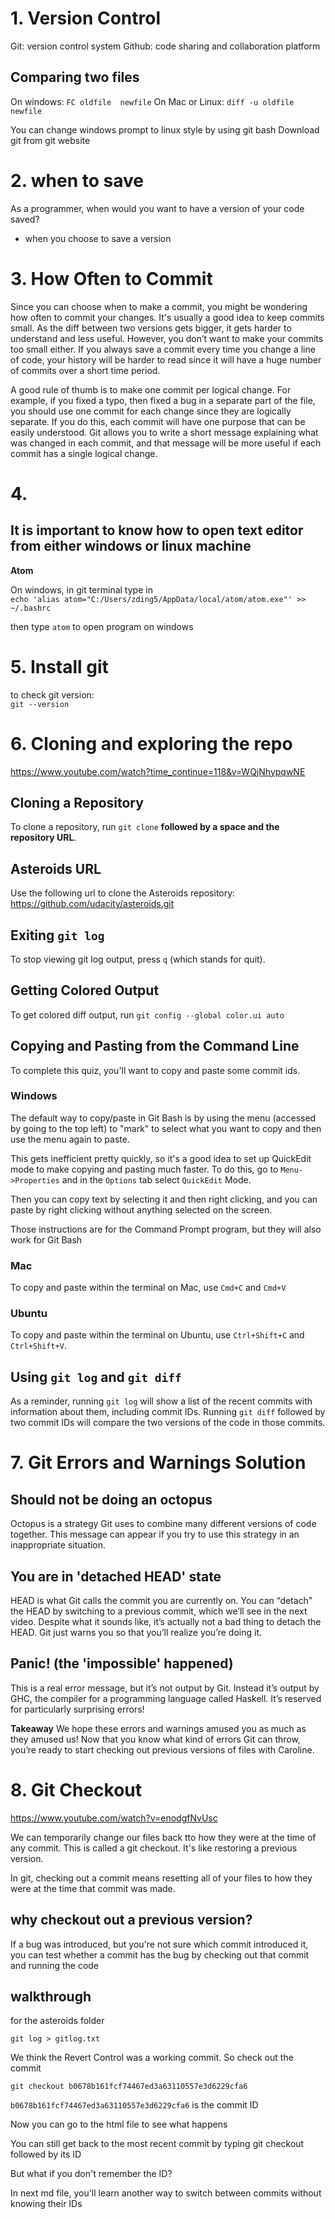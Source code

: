 # 1. Version Control
Git: version control system
Github: code sharing and collaboration platform

## Comparing two files
On windows: 
`FC oldfile  newfile`
On Mac or Linux:
`diff -u oldfile newfile`

You can change windows prompt to linux style by using git bash
Download git from git website
# 2. when to save
As a programmer, when would you want to have a version of your code saved?
* when you choose to save a version
# 3. How Often to Commit
Since you can choose when to make a commit, you might be wondering how often to commit your changes. It's usually a good idea to keep commits small. As the diff between two versions gets bigger, it gets harder to understand and less useful. However, you don’t want to make your commits too small either. If you always save a commit every time you change a line of code, your history will be harder to read since it will have a huge number of commits over a short time period.

A good rule of thumb is to make one commit per logical change. For example, if you fixed a typo, then fixed a bug in a separate part of the file, you should use one commit for each change since they are logically separate. If you do this, each commit will have one purpose that can be easily understood. Git allows you to write a short message explaining what was changed in each commit, and that message will be more useful if each commit has a single logical change.
# 4. 
## It is important to know how to open text editor from either windows or linux machine
**Atom** 

On windows, in git terminal type in  
`echo 'alias atom="C:/Users/zding5/AppData/local/atom/atom.exe"' >> ~/.bashrc`

then type `atom` to open program on windows
# 5. Install git
to check git version:  
`git --version`
# 6. Cloning and exploring the repo
<https://www.youtube.com/watch?time_continue=118&v=WQjNhypqwNE>
## Cloning a Repository
To clone a repository, run `git clone` **followed by a space and the repository URL**.

## Asteroids URL
Use the following url to clone the Asteroids repository: <https://github.com/udacity/asteroids.git>

## Exiting `git log`
To stop viewing git log output, press `q` (which stands for quit).

## Getting Colored Output
To get colored diff output, run `git config --global color.ui auto`

## Copying and Pasting from the Command Line
To complete this quiz, you'll want to copy and paste some commit ids.

### Windows
The default way to copy/paste in Git Bash is by using the menu (accessed by going to the top left) to "mark" to select what you want to copy and then use the menu again to paste.

This gets inefficient pretty quickly, so it's a good idea to set up QuickEdit mode to make copying and pasting much faster.  To do this, go to `Menu->Properties` and in the `Options` tab select `QuickEdit` Mode.

Then you can copy text by selecting it and then right clicking, and you can paste by right clicking without anything selected on the screen.

Those instructions are for the Command Prompt program, but they will also work for Git Bash
### Mac
To copy and paste within the terminal on Mac, use `Cmd+C` and `Cmd+V`

### Ubuntu
To copy and paste within the terminal on Ubuntu, use `Ctrl+Shift+C` and `Ctrl+Shift+V`.

## Using `git log` and `git diff`
As a reminder, running `git log` will show a list of the recent commits with information about them, including commit IDs. Running `git diff` followed by two commit IDs will compare the two versions of the code in those commits. 
# 7. Git Errors and Warnings Solution
## Should not be doing an octopus
Octopus is a strategy Git uses to combine many different versions of code together. This message can appear if you try to use this strategy in an inappropriate situation.

## You are in 'detached HEAD' state
HEAD is what Git calls the commit you are currently on. You can “detach” the HEAD by switching to a previous commit, which we’ll see in the next video. Despite what it sounds like, it’s actually not a bad thing to detach the HEAD. Git just warns you so that you’ll realize you’re doing it.

## Panic! (the 'impossible' happened)
This is a real error message, but it’s not output by Git. Instead it’s output by GHC, the compiler for a programming language called Haskell. It’s reserved for particularly surprising errors!

**Takeaway** We hope these errors and warnings amused you as much as they amused us! Now that you know what kind of errors Git can throw, you’re ready to start checking out previous versions of files with Caroline.

# 8. Git Checkout
<https://www.youtube.com/watch?v=enodgfNvUsc>

We can temporarily change our files back tto how they were at the time of any commit. This is called a git checkout. It's like restoring a previous version.

In git, checking out a commit means resetting all of your files to how they were at the time that commit was made.

## why checkout out a previous version?
If a bug was introduced, but you're not sure which commit introduced it, you can test whether a commit has the bug by checking out that commit and running the code

## walkthrough
for the asteroids folder
```
git log > gitlog.txt
```
We think the Revert Control was a working commit. So check out the commit
```
git checkout b0678b161fcf74467ed3a63110557e3d6229cfa6
```
`b0678b161fcf74467ed3a63110557e3d6229cfa6` is the commit ID

Now you can go to the html file to see what happens

You can still get back to the most recent commit by typing git checkout followed by its ID

But what if you don't remember the ID?

In next md file, you'll learn another way to switch between commits without knowing their IDs


